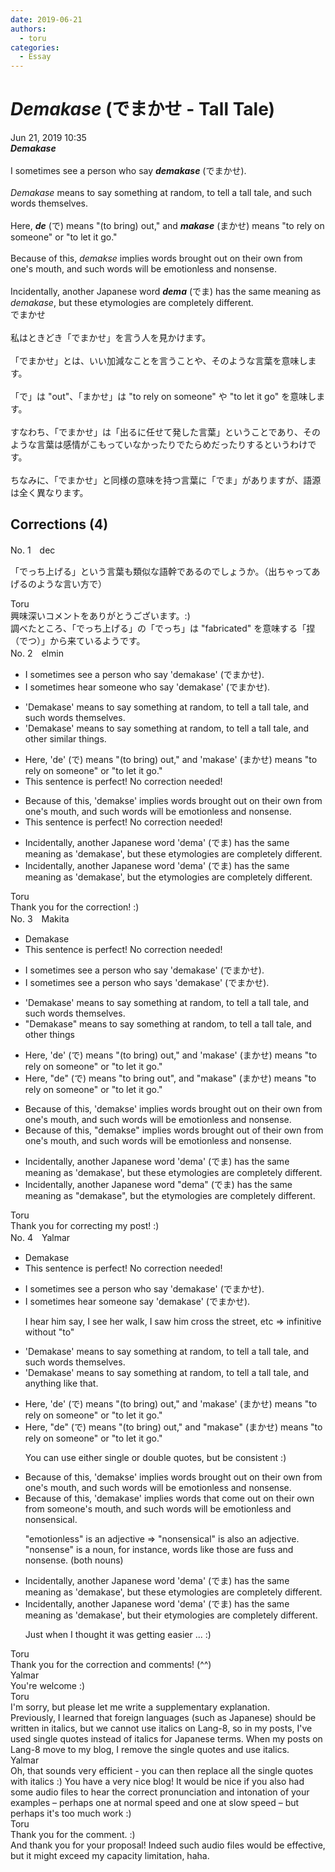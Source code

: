 ```yaml
---
date: 2019-06-21
authors:
  - toru
categories:
  - Essay
---
```


<h1 id="subject_show"><strong><em>Demakase</strong></em> (でまかせ - Tall Tale)</h1>
<div class="date">Jun 21, 2019 10:35</div>
<div id="post"><div id="body_show_ori">
<strong><em>Demakase</strong></em><br/><br/>I sometimes see a person who say <strong><em>demakase</em></strong> (でまかせ).<br/><br/><em>Demakase</em> means to say something at random, to tell a tall tale, and such words themselves.<br/><br/>Here, <strong><em>de</em></strong> (で) means "(to bring) out," and <strong><em>makase</em></strong> (まかせ) means "to rely on someone" or "to let it go."<br/><br/>Because of this, <em>demakse</em> implies words brought out on their own from one's mouth, and such words will be emotionless and nonsense.<br/><br/>Incidentally, another Japanese word <strong><em>dema</em></strong> (でま) has the same meaning as <em>demakase</em>, but these etymologies are completely different.
</div></div>

<!-- more -->

<div id="post_ja"><div id="body_show_mo">
でまかせ<br/><br/>私はときどき「でまかせ」を言う人を見かけます。<br/><br/>「でまかせ」とは、いい加減なことを言うことや、そのような言葉を意味します。<br/><br/>「で」は "out"、「まかせ」は "to rely on someone" や "to let it go" を意味します。<br/><br/>すなわち、「でまかせ」は「出るに任せて発した言葉」ということであり、そのような言葉は感情がこもっていなかったりでたらめだったりするというわけです。<br/><br/>ちなみに、「でまかせ」と同様の意味を持つ言葉に「でま」がありますが、語源は全く異なります。
</div></div>

## Corrections (4)
<div id="block"><div class="first_name"> No. 1　<span class="just_name">dec</span></div><div id="block2">
<p class="comment_small">
 「でっち上げる」という言葉も類似な語幹であるのでしょうか。（出ちゃってあげるのような言い方で）
</p>

</div><div class="name"><span class="just_name">Toru</span><br>
興味深いコメントをありがとうございます。:)<br/>調べたところ、「でっち上げる」の「でっち」は "fabricated" を意味する「捏（でつ）」から来ているようです。
</div>
</div>
<div id="block"><div class="first_name"> No. 2　<span class="just_name">elmin</span></div><div id="block2">
<ul class="correction_field">
<li class="incorrect">I sometimes see a person who say 'demakase' (でまかせ).</li>
<li class="corrected correct">
I sometimes <span class="f_blue">hear someone</span> <span class="sline"><span class="f_red">who </span></span>say 'demakase' (でまかせ).
</li>
</ul>
<ul class="correction_field">
<li class="incorrect">'Demakase' means to say something at random, to tell a tall tale, and such words themselves.</li>
<li class="corrected correct">
'Demakase' means to say something at random, to tell a tall tale, and <span class="f_blue">other similar things</span>.
</li>
</ul>
<ul class="correction_field">
<li class="incorrect">Here, 'de' (で) means "(to bring) out," and 'makase' (まかせ) means "to rely on someone" or "to let it go."</li>
<li class="corrected perfect">This sentence is perfect! No correction needed!</li>
</ul>
<ul class="correction_field">
<li class="incorrect">Because of this, 'demakse' implies words brought out on their own from one's mouth, and such words will be emotionless and nonsense.</li>
<li class="corrected perfect">This sentence is perfect! No correction needed!</li>
</ul>
<ul class="correction_field">
<li class="incorrect">Incidentally, another Japanese word 'dema' (でま) has the same meaning as 'demakase', but these etymologies are completely different.</li>
<li class="corrected correct">
Incidentally, another Japanese word 'dema' (でま) has the same meaning as 'demakase', but <span class="f_blue">the</span> etymologies are completely different.
</li>
</ul>
</div><div class="name"><span class="just_name">Toru</span><br>
Thank you for the correction! :)
</div>
</div>
<div id="block"><div class="first_name"> No. 3　<span class="just_name">Makita</span></div><div id="block2">
<ul class="correction_field">
<li class="incorrect">Demakase</li>
<li class="corrected perfect">This sentence is perfect! No correction needed!</li>
</ul>
<ul class="correction_field">
<li class="incorrect">I sometimes see a person who say 'demakase' (でまかせ).</li>
<li class="corrected correct">
I sometimes see a person who say<span class="f_red">s</span> 'demakase' (でまかせ).
</li>
</ul>
<ul class="correction_field">
<li class="incorrect">'Demakase' means to say something at random, to tell a tall tale, and such words themselves.</li>
<li class="corrected correct">
<span class="f_red">"</span>Demakase<span class="f_red">"</span> means to say something at random, to tell a tall tale, and <span class="f_red">other things</span>
</li>
</ul>
<ul class="correction_field">
<li class="incorrect">Here, 'de' (で) means "(to bring) out," and 'makase' (まかせ) means "to rely on someone" or "to let it go."</li>
<li class="corrected correct">
Here, "de" (で) means "to bring out", and "makase" (まかせ) means "to rely on someone" or "to let it go."
</li>
</ul>
<ul class="correction_field">
<li class="incorrect">Because of this, 'demakse' implies words brought out on their own from one's mouth, and such words will be emotionless and nonsense.</li>
<li class="corrected correct">
Because of this, "demakse" implies words brought out <span class="f_red">of</span> their own <span class="f_red"><span class="sline">from one's</span></span> mouth, and such words will be emotionless and nonsense.
</li>
</ul>
<ul class="correction_field">
<li class="incorrect">Incidentally, another Japanese word 'dema' (でま) has the same meaning as 'demakase', but these etymologies are completely different.</li>
<li class="corrected correct">
Incidentally, another Japanese word <span class="f_red">"</span>dema<span class="f_red">"</span> (でま) has the same meaning as <span class="f_red">"</span>demakase<span class="f_red">"</span>, but <span class="f_red">the</span> etymologies are completely different.
</li>
</ul>
</div><div class="name"><span class="just_name">Toru</span><br>
Thank you for correcting my post! :)
</div>
</div>
<div id="block"><div class="first_name"> No. 4　<span class="just_name">Yalmar</span></div><div id="block2">
<ul class="correction_field">
<li class="incorrect">Demakase</li>
<li class="corrected perfect">This sentence is perfect! No correction needed!</li>
</ul>
<ul class="correction_field">
<li class="incorrect">I sometimes see a person who say 'demakase' (でまかせ).</li>
<li class="corrected correct">
I sometimes <span class="f_red">hear someone say</span> 'demakase' (でまかせ).
<p class="correction_comment">I hear him say, I see her walk, I saw him cross the street, etc =&gt; infinitive without "to"</p>
</li>
</ul>
<ul class="correction_field">
<li class="incorrect">'Demakase' means to say something at random, to tell a tall tale, and such words themselves.</li>
<li class="corrected correct">
'Demakase' means to say something at random, to tell a tall tale, and <span class="f_red">anything like that.</span>
</li>
</ul>
<ul class="correction_field">
<li class="incorrect">Here, 'de' (で) means "(to bring) out," and 'makase' (まかせ) means "to rely on someone" or "to let it go."</li>
<li class="corrected correct">
Here, "de" (で) means "(to bring) out," and "makase" (まかせ) means "to rely on someone" or "to let it go."
<p class="correction_comment">You can use either single or double quotes, but be consistent :)</p>
</li>
</ul>
<ul class="correction_field">
<li class="incorrect">Because of this, 'demakse' implies words brought out on their own from one's mouth, and such words will be emotionless and nonsense.</li>
<li class="corrected correct">
Because of this, 'demak<span class="f_red">a</span>se' implies words <span class="f_red">that come out </span>on their own from <span class="f_red">someone's</span> mouth, and such words will be emotionless and <span class="f_red">nonsensical</span>.
<p class="correction_comment">"emotionless" is an adjective =&gt; "nonsensical" is also an adjective. "nonsense" is a noun, for instance, words like those are fuss and nonsense. (both nouns)</p>
</li>
</ul>
<ul class="correction_field">
<li class="incorrect">Incidentally, another Japanese word 'dema' (でま) has the same meaning as 'demakase', but these etymologies are completely different.</li>
<li class="corrected correct">
Incidentally, another Japanese word 'dema' (でま) has the same meaning as 'demakase', but <span class="f_red">their</span> etymologies are completely different.
<p class="correction_comment">Just when I thought it was getting easier ... :)</p>
</li>
</ul>
</div><div class="name"><span class="just_name">Toru</span><br>
Thank you for the correction and comments! (^^)
</div>
<div class="name"><span class="just_name">Yalmar</span><br>
You're welcome :)
</div>
<div class="name"><span class="just_name">Toru</span><br>
I'm sorry, but please let me write a supplementary explanation.<br/>Previously, I learned that foreign languages (such as Japanese) should be written in italics, but we cannot use italics on Lang-8, so in my posts, I've used single quotes instead of italics for Japanese terms. When my posts on Lang-8 move to my blog, I remove the single quotes and use italics.
</div>
<div class="name"><span class="just_name">Yalmar</span><br>
Oh, that sounds very efficient - you can then replace all the single quotes with italics :) You have a very nice blog! It would be nice if you also had some audio files to hear the correct pronunciation and intonation of your examples – perhaps one at normal speed and one at slow speed – but perhaps it's too much work :)
</div>
<div class="name"><span class="just_name">Toru</span><br>
Thank you for the comment. :)<br/>And thank you for your proposal! Indeed such audio files would be effective, but it might exceed my capacity limitation, haha.
</div>
</div>
